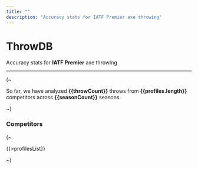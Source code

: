 ```yaml
---
title: ""
description: "Accuracy stats for IATF Premier axe throwing"
---
```


<div class="text-center">
  <h1 class="huge">ThrowDB</h1>
  <p>Accuracy stats for <strong>IATF Premier</strong> axe throwing</p>
</div>

---

(~

So far, we have analyzed **{{throwCount}}** throws from **{{profiles.length}}** competitors across **{{seasonCount}}** seasons.

~)

### Competitors

(~

{{>profilesList}}

~)